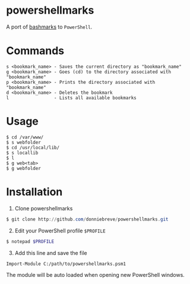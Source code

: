 # powershellmarks

A port of [bashmarks](https://github.com/huyng/bashmarks) to `PowerShell`.

# Commands

    s <bookmark_name> - Saves the current directory as "bookmark_name"
    g <bookmark_name> - Goes (cd) to the directory associated with "bookmark_name"
    p <bookmark_name> - Prints the directory associated with "bookmark_name"
    d <bookmark_name> - Deletes the bookmark
    l                 - Lists all available bookmarks

# Usage

    $ cd /var/www/
    $ s webfolder
    $ cd /usr/local/lib/
    $ s locallib
    $ l
    $ g web<tab>
    $ g webfolder

# Installation

1.  Clone powershellmarks

``` powershell
$ git clone http://github.com/donniebreve/powershellmarks.git
```

2. Edit your PowerShell profile `$PROFILE`
``` powershell
$ notepad $PROFILE
```

3. Add this line and save the file
```
Import-Module C:/path/to/powershellmarks.psm1
```

The module will be auto loaded when opening new PowerShell windows.